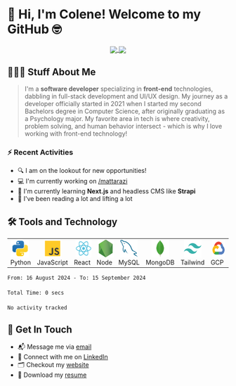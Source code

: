 
# 👋 Hi, I'm Colene! Welcome to my GitHub 🤓
<p align="center">
<a href="https://github.com/anuraghazra/github-readme-stats">
  <img height=150 align="center" src="https://streak-stats.demolab.com/?user=encarnac&theme=material-palenight&card_width=400" />
</a>
<a href="https://github.com/anuraghazra/convoychat">
  <img height=150 align="center" src="https://github-readme-stats.vercel.app/api?username=encarnac&theme=material-palenight&hide=stars,issues,contribs&show=prs_merged_percentage&show_icons=true&hide_title=false" />
</a>
</p>


## 👩🏻‍💻 Stuff About Me
> I'm a **software developer** specializing in **front-end** technologies, dabbling in full-stack development and UI/UX design. My journey as a developer officially started in 2021 when I started my second Bachelors degree in Computer Science, after originally graduating as a Psychology major. My favorite area in tech is where creativity, problem solving, and human behavior intersect - which is why I love working with front-end technology!

### ⚡️ Recent Activities
- 🔍 I am on the lookout for new opportunities!
- 💻 I'm currently working on [/mattarazi](https://github.com/encarnac/mattarazi)
- 🧠 I'm currently learning **Next.js** and headless CMS like **Strapi**
- 💪 I've been reading a lot and lifting a lot


## 🛠️ Tools and Technology
<table>
  <tr>
    <td align="center" width="80">
    <a href="https://python.org/" target="_blank"><img  style="margin-right: 3px;" src="./img/python.png" alt="Python" height="40"/></a> 
      <br>Python
    </td>
    <td align="center" width="80">
    <a href="https://www.javascript.com/" target="_blank"><img  style="margin: 0 3px;" src="./img/javascript.png" alt="Javascript" height="40"/></a> 
      <br>JavaScript
    </td>
    <td align="center" width="80">
    <a href="https://react.dev/" target="_blank"><img  style="margin: 0 3px;" alt="React" height="40" src="./img/react.png"></a>
      <br>React
    </td>
    <td align="center" width="80">
    <a href="https://nodejs.org/en" target="_blank"><img  style="margin: 0 3px;" alt="Node" height="40" src="./img/node.png"></a>
      <br>Node
    </td>
    <td align="center" width="80">
    <a href="https://www.mysql.com/" target="_blank"><img  style="margin: 0 3px;" alt="MySQL" height="40" src="./img/mysql.png"></a>
      <br>MySQL
    </td>
    <td align="center" width="80"> 
    <a href="https://www.mongodb.com/" target="_blank"><img  style="margin: 0 3px;" alt="MongoDB" height="40" src="./img/mongodb.png"></a>
      <br>MongoDB
    </td>
    <td align="center"  width="80">
    <a href="https://tailwindcss.com/" target="_blank"><img  style="margin: 0 3px;" src="./img/tailwind.png" alt="Tailwind" height="40"/></a>
      <br>Tailwind
    </td>
    <td align="center" width="80">
    <a href="https://cloud.google.com/?hl=en" target="_blank"><img  style="margin: 0 3px;" alt="Google Cloud Platform" height="40" src="./img/gcp.png"></a>
      <br>GCP
    </td>
    <td align="center" width="80">
    <a href="https://firebase.google.com/" target="_blank"><img  style="margin: 0 3px;" alt="Firebase" height="40" src="./img/firebase.png"></a>
      <br>FireBase
    </td>
    <td align="center" width="80">
    <a href="" target="_blank"><img  style="margin: 0 3px;" alt="Git" height="40" src="./img/git.png"></a>
      <br>Git
    </td>
    <td align="center" width="80">
    <a href="https://www.figma.com/" target="_blank"> <img src="./img/figma.png" style="margin: 0 3px;" alt="Figma" height="40"/></a>
      <br>Figma
    </td>
  </tr>
</table>


<!--START_SECTION:waka-->

```txt
From: 16 August 2024 - To: 15 September 2024

Total Time: 0 secs

No activity tracked
```

<!--END_SECTION:waka-->

## 💬 Get In Touch
- 📬 Message me via [email](mailto:coleneencarnado@gmail.com)
- 👤 Connect with me on [LinkedIn](https://linkedin.com/in/encarnac)
- 🗂️ Checkout my [website](https://colenecodes.tech)
- 📝 Download my [resume](resume.pdf)


